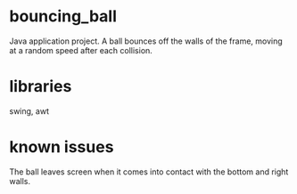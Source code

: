 # bouncing_ball
Java application project.
A ball bounces off the walls of the frame, moving at a random speed after each collision.

# libraries
swing, awt

# known issues
The ball leaves screen when it comes into contact with the bottom and right walls.

